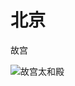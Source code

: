 # 北京

故宫

![&#x6545;&#x5BAB;&#x592A;&#x548C;&#x6BBF;](.gitbook/assets/1c5fe43f-8863-4ddf-a468-d84339d71098.jpeg)





